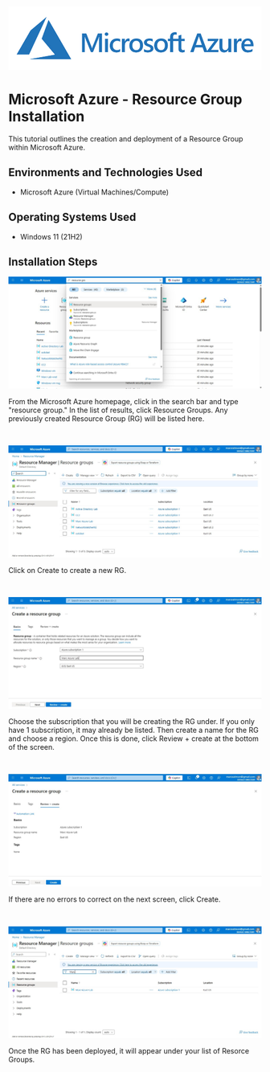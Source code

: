 <p align="center">
<img src="https://github.com/marceatmon/azure-files/blob/main/microsoft-azure.jpg" alt="Azure logo"/>
</p>

<h1>Microsoft Azure - Resource Group Installation</h1>
This tutorial outlines the creation and deployment of a Resource Group within Microsoft Azure.<br />


<h2>Environments and Technologies Used</h2>

- Microsoft Azure (Virtual Machines/Compute)

<h2>Operating Systems Used </h2>

- Windows 11</b> (21H2)

<h2>Installation Steps</h2>

![image URL](https://github.com/marceatmon/azure-files/blob/main/RG%20Search.jpg)
</p>
<p>
From the Microsoft Azure homepage, click in the search bar and type "resource group." In the list of results, click Resource Groups. Any previously created Resource Group (RG) will be listed here.
</p>
<br />

![image URL](https://github.com/marceatmon/azure-files/blob/main/Click%20Create%20RG.jpg)
</p>
<p>
Click on Create to create a new RG.
</p>
<br />

![image URL](https://github.com/marceatmon/azure-files/blob/main/Create%20RG.jpg)
</p>
<p>
Choose the subscription that you will be creating the RG under. If you only have 1 subscription, it may already be listed. Then create a name for the RG and choose a region. Once this is done, click Review + create at the bottom of the screen.
</p>
<br />

![image URL](https://github.com/marceatmon/azure-files/blob/main/Create%20RG%202.jpg)
</p>
<p>
If there are no errors to correct on the next screen, click Create.
</p>
<br />

![image URL](https://github.com/marceatmon/azure-files/blob/main/Create%20RG%203.jpg)
</p>
<p>
Once the RG has been deployed, it will appear under your list of Resorce Groups.
</p>
<br />
